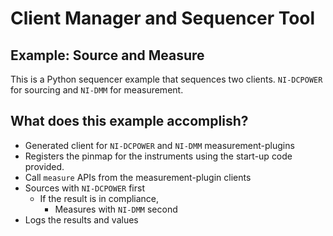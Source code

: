 # Client Manager and Sequencer Tool

## Example: Source and Measure

This is a Python sequencer example that sequences two clients. `NI-DCPOWER` for sourcing and `NI-DMM` for measurement.

## What does this example accomplish?

- Generated client for `NI-DCPOWER` and `NI-DMM` measurement-plugins
- Registers the pinmap for the instruments using the start-up code provided.
- Call `measure` APIs from the measurement-plugin clients
- Sources with `NI-DCPOWER` first
  - If the result is in compliance,
    - Measures with `NI-DMM` second
- Logs the results and values
